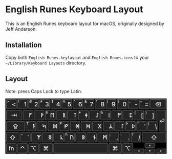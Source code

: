 # English Runes Keyboard Layout
This is an English Runes keyboard layout for macOS, originally designed by Jeff Anderson. 

## Installation
Copy both `English Runes.keylayout` and `English Runes.icns` to your `~/Library/Keyboard Layouts` directory. 

## Layout
Note: press Caps Lock to type Latin.

![layout](layout.png)
